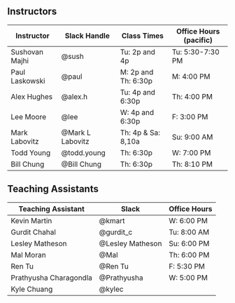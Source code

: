 ## Instructors 

| Instructor        | Slack Handle       | Class Times           | Office Hours (pacific) |
|-------------------|--------------------|-----------------------|------------------------|
| Sushovan Majhi    | @sush              | Tu: 2p and 4p         | Tu: 5:30-7:30 PM       |
| Paul Laskowski    | @paul              | M:  2p and Th: 6:30p  | M:  4:00 PM            |
| Alex Hughes       | @alex.h            | Tu: 4p and 6:30p      | Th: 4:00 PM            |
| Lee Moore         | @lee               | W:  4p and 6:30p      | F:  3:00 PM            |
| Mark Labovitz     | @Mark L Labovitz   | Th: 4p & Sa: 8,10a    | Su: 9:00 AM            |
| Todd Young        | @todd.young        | Th: 6:30p             | W:  7:00 PM            | 
| Bill Chung        | @Bill Chung        | Th: 6:30p             | Th: 8:10 PM            |

## Teaching Assistants

| Teaching Assistant     | Slack             | Office Hours   |
|------------------------|-------------------|----------------|
| Kevin Martin           | @kmart            | W: 6:00 PM     |
| Gurdit Chahal          | @gurdit_c         | Tu: 8:00 AM    |
| Lesley Matheson        | @Lesley Matheson  | Su: 6:00 PM    |
| Mal Moran              | @Mal              | Th: 6:00 PM    | 
| Ren Tu                 | @Ren Tu           | F: 5:30 PM     | 
| Prathyusha Charagondla | @Prathyusha       | W: 5:00 PM     | 
| Kyle Chuang            | @kylec            |                | 

